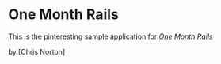 # One Month Rails

This is the pinteresting sample application for
[*One Month Rails*](http://onemonthrails.com)

by [Chris Norton]
